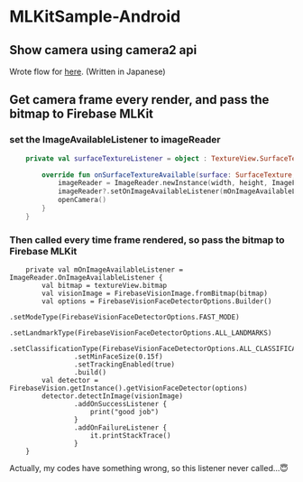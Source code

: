 # MLKitSample-Android


## Show camera using camera2 api

Wrote flow for [here](https://qiita.com/k-boy/items/3b64c4e9921e29cc4471). (Written in Japanese)

## Get camera frame every render, and pass the bitmap to Firebase MLKit 

### set the ImageAvailableListener to imageReader

```kotlin
    private val surfaceTextureListener = object : TextureView.SurfaceTextureListener {

        override fun onSurfaceTextureAvailable(surface: SurfaceTexture, width: Int, height: Int) {
            imageReader = ImageReader.newInstance(width, height, ImageFormat.JPEG, /*maxImages*/ 2);
            imageReader?.setOnImageAvailableListener(mOnImageAvailableListener, backgroundHandler)
            openCamera()
        }
    }
```

### Then called every time frame rendered, so pass the bitmap to Firebase MLKit

```kotilin
    private val mOnImageAvailableListener = ImageReader.OnImageAvailableListener {
        val bitmap = textureView.bitmap
        val visionImage = FirebaseVisionImage.fromBitmap(bitmap)
        val options = FirebaseVisionFaceDetectorOptions.Builder()
                .setModeType(FirebaseVisionFaceDetectorOptions.FAST_MODE)
                .setLandmarkType(FirebaseVisionFaceDetectorOptions.ALL_LANDMARKS)
                .setClassificationType(FirebaseVisionFaceDetectorOptions.ALL_CLASSIFICATIONS)
                .setMinFaceSize(0.15f)
                .setTrackingEnabled(true)
                .build()
        val detector = FirebaseVision.getInstance().getVisionFaceDetector(options)
        detector.detectInImage(visionImage)
                .addOnSuccessListener {
                    print("good job")
                }
                .addOnFailureListener {
                    it.printStackTrace()
                }
    }
```

Actually, my codes have something wrong, so this listener never called...😇
